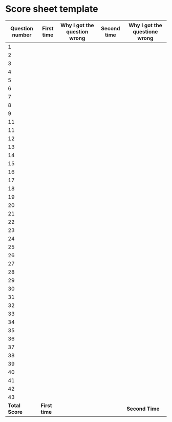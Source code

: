 # Score sheet template

|**Question number**|**First time**| **Why I got the question wrong**| **Second time**| **Why I got the questione wrong**|
|---|---|---|---|---|
|1|
|2|
|3|
|4|
|5|
|6|
|7|
|8|
|9|
|11|
|11|
|12|
|13|
|14|
|15|
|16|
|17|
|18|
|19|
|20|
|21|
|22|
|23|
|24|
|25|
|26|
|27|
|28|
|29|
|30|
|31|
|32|
|33|
|34|
|35|
|36|
|37|
|38|
|39|
|40|
|41|
|42|
|43|
|**Total Score**| **First time**|||**Second Time**||  